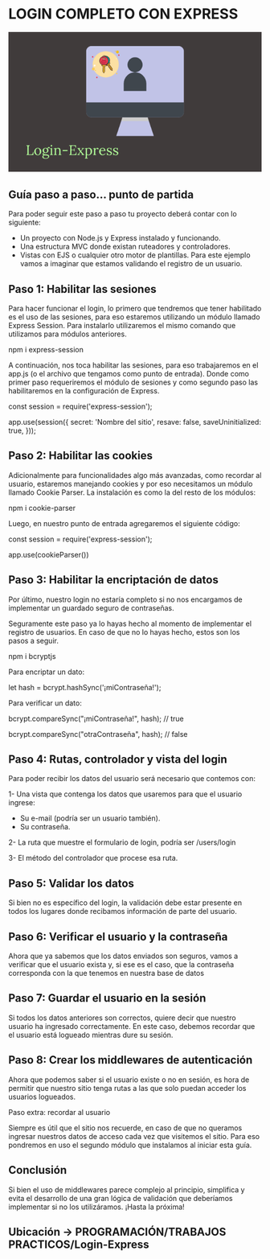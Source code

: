 # LOGIN COMPLETO CON EXPRESS

![portada](img/cover.png)

## Guía paso a paso... punto de partida

Para poder seguir este paso a paso tu proyecto deberá contar con lo siguiente:
- Un proyecto con Node.js y Express instalado y funcionando.
- Una estructura MVC donde existan ruteadores y controladores.
- Vistas con EJS o cualquier otro motor de plantillas.
Para este ejemplo vamos a imaginar que estamos validando el registro de un usuario.

## Paso 1: Habilitar las sesiones
Para hacer funcionar el login, lo primero que tendremos que tener habilitado es el uso de
las sesiones, para eso estaremos utilizando un módulo llamado Express Session. Para
instalarlo utilizaremos el mismo comando que utilizamos para módulos anteriores.

npm i express-session

A continuación, nos toca habilitar las sesiones, para eso trabajaremos en el app.js (o el
archivo que tengamos como punto de entrada). Donde como primer paso requeriremos
el módulo de sesiones y como segundo paso las habilitaremos en la configuración de
Express.

const session = require('express-session');

app.use(session({
secret: 'Nombre del sitio',
resave: false,
saveUninitialized: true,
}));

## Paso 2: Habilitar las cookies
Adicionalmente para funcionalidades algo más avanzadas, como recordar al usuario,
estaremos manejando cookies y por eso necesitamos un módulo llamado Cookie
Parser. La instalación es como la del resto de los módulos:

npm i cookie-parser

Luego, en nuestro punto de entrada agregaremos el siguiente código:

const session = require('express-session');

app.use(cookieParser())

## Paso 3: Habilitar la encriptación de datos
Por último, nuestro login no estaría completo si no nos encargamos de implementar un
guardado seguro de contraseñas.

Seguramente este paso ya lo hayas hecho al momento de implementar el registro de
usuarios. En caso de que no lo hayas hecho, estos son los pasos a seguir.

npm i bcryptjs

Para encriptar un dato:

let hash = bcrypt.hashSync('¡miContraseña!');

Para verificar un dato:

bcrypt.compareSync("¡miContraseña!", hash); // true

bcrypt.compareSync("otraContraseña", hash); // false

## Paso 4: Rutas, controlador y vista del login
Para poder recibir los datos del usuario será necesario que contemos con:

1- Una vista que contenga los datos que usaremos para que el usuario ingrese:
- Su e-mail (podría ser un usuario también).
- Su contraseña.

2- La ruta que muestre el formulario de login, podría ser /users/login

3- El método del controlador que procese esa ruta.

## Paso 5: Validar los datos
Si bien no es específico del login, la validación debe estar presente en todos los lugares
donde recibamos información de parte del usuario.

## Paso 6: Verificar el usuario y la contraseña
Ahora que ya sabemos que los datos enviados son seguros, vamos a verificar que el
usuario exista y, si ese es el caso, que la contraseña corresponda con la que tenemos en
nuestra base de datos

## Paso 7: Guardar el usuario en la sesión
Si todos los datos anteriores son correctos, quiere decir que nuestro usuario ha ingresado
correctamente. En este caso, debemos recordar que el usuario está logueado mientras
dure su sesión.

## Paso 8: Crear los middlewares de autenticación
Ahora que podemos saber si el usuario existe o no en sesión, es hora de permitir que
nuestro sitio tenga rutas a las que solo puedan acceder los usuarios logueados.

Paso extra: recordar al usuario

Siempre es útil que el sitio nos recuerde, en caso de que no queramos ingresar nuestros
datos de acceso cada vez que visitemos el sitio.
Para eso pondremos en uso el segundo módulo que instalamos al iniciar esta guía.

## Conclusión
Si bien el uso de middlewares parece complejo al principio, simplifica y evita el desarrollo
de una gran lógica de validación que deberíamos implementar si no los utilizáramos.
¡Hasta la próxima!

## Ubicación -> PROGRAMACIÓN/TRABAJOS PRACTICOS/Login-Express